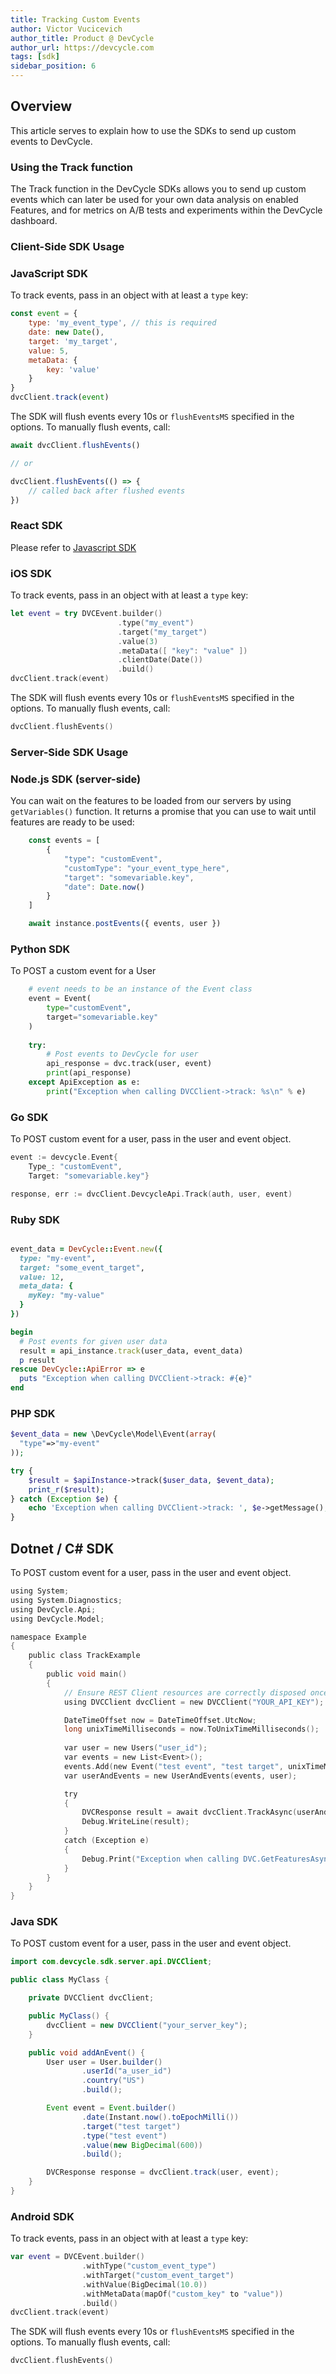 ```yaml
---
title: Tracking Custom Events
author: Victor Vucicevich
author_title: Product @ DevCycle
author_url: https://devcycle.com
tags: [sdk]
sidebar_position: 6
---
```


## Overview

This article serves to explain how to use the SDKs to send up custom events to DevCycle. 

### Using the Track function

The Track function in the DevCycle SDKs allows you to send up custom events which can later be used for your own data analysis on enabled Features, and for metrics on A/B tests and experiments within the DevCycle dashboard.

### Client-Side SDK Usage

### **JavaScript SDK**


To track events, pass in an object with at least a `type` key:

```js
const event = {
    type: 'my_event_type', // this is required
    date: new Date(),
    target: 'my_target',
    value: 5,
    metaData: {
        key: 'value'
    }
}
dvcClient.track(event)
```

The SDK will flush events every 10s or `flushEventsMS` specified in the options. To manually flush events, call:

```js
await dvcClient.flushEvents()

// or 

dvcClient.flushEvents(() => {
    // called back after flushed events
})
```

### React SDK

Please refer to [Javascript SDK](#javascript-sdk)

### **iOS SDK**

To track events, pass in an object with at least a `type` key:

```swift
let event = try DVCEvent.builder()
                        .type("my_event")
                        .target("my_target")
                        .value(3)
                        .metaData([ "key": "value" ])
                        .clientDate(Date())
                        .build()
dvcClient.track(event)
```

The SDK will flush events every 10s or `flushEventsMS` specified in the options. To manually flush events, call:

```swift
dvcClient.flushEvents()
```

### Server-Side SDK Usage

### **Node.js SDK (server-side)**

You can wait on the features to be loaded from our servers by using `getVariables()` function. It returns a promise that you can use to wait until features are ready to be used:

```js
    const events = [
        {
            "type": "customEvent",
            "customType": "your_event_type_here",
            "target": "somevariable.key",
            "date": Date.now()
        }
    ]

    await instance.postEvents({ events, user })
```

### **Python SDK**

To POST a custom event for a User

```python
    # event needs to be an instance of the Event class
    event = Event(
        type="customEvent",
        target="somevariable.key"
    )
   
    try:
        # Post events to DevCycle for user
        api_response = dvc.track(user, event)
        print(api_response)
    except ApiException as e:
        print("Exception when calling DVCClient->track: %s\n" % e)
```

### **Go SDK** 

To POST custom event for a user, pass in the user and event object.

```go
event := devcycle.Event{
    Type_: "customEvent",
    Target: "somevariable.key"}

response, err := dvcClient.DevcycleApi.Track(auth, user, event)
```

### **Ruby SDK**

```ruby

event_data = DevCycle::Event.new({
  type: "my-event",
  target: "some_event_target",
  value: 12,
  meta_data: {
    myKey: "my-value"
  }
})

begin
  # Post events for given user data
  result = api_instance.track(user_data, event_data)
  p result
rescue DevCycle::ApiError => e
  puts "Exception when calling DVCClient->track: #{e}"
end
```

### **PHP SDK**

```php
$event_data = new \DevCycle\Model\Event(array(
  "type"=>"my-event"
));

try {
    $result = $apiInstance->track($user_data, $event_data);
    print_r($result);
} catch (Exception $e) {
    echo 'Exception when calling DVCClient->track: ', $e->getMessage(), PHP_EOL;
}
```

## **Dotnet / C# SDK**
To POST custom event for a user, pass in the user and event object.

```c
using System;
using System.Diagnostics;
using DevCycle.Api;
using DevCycle.Model;

namespace Example
{
    public class TrackExample
    {
        public void main()
        {
            // Ensure REST Client resources are correctly disposed once no longer required
            using DVCClient dvcClient = new DVCClient("YOUR_API_KEY");

            DateTimeOffset now = DateTimeOffset.UtcNow;
            long unixTimeMilliseconds = now.ToUnixTimeMilliseconds();
            
            var user = new Users("user_id");
            var events = new List<Event>();
            events.Add(new Event("test event", "test target", unixTimeMilliseconds, 600));
            var userAndEvents = new UserAndEvents(events, user); 

            try
            {
                DVCResponse result = await dvcClient.TrackAsync(userAndEvents);
                Debug.WriteLine(result);
            }
            catch (Exception e)
            {
                Debug.Print("Exception when calling DVC.GetFeaturesAsync: " + e.Message );
            }
        }
    }
}
```

### **Java SDK**

To POST custom event for a user, pass in the user and event object.

```java
import com.devcycle.sdk.server.api.DVCClient;

public class MyClass {

    private DVCClient dvcClient;

    public MyClass() {
        dvcClient = new DVCClient("your_server_key");
    }

    public void addAnEvent() {
        User user = User.builder()
                .userId("a_user_id")
                .country("US")
                .build();

        Event event = Event.builder()
                .date(Instant.now().toEpochMilli())
                .target("test target")
                .type("test event")
                .value(new BigDecimal(600))
                .build();

        DVCResponse response = dvcClient.track(user, event);
    }
}
```

### **Android SDK**

To track events, pass in an object with at least a `type` key:

```kotlin
var event = DVCEvent.builder()
                .withType("custom_event_type")
                .withTarget("custom_event_target")
                .withValue(BigDecimal(10.0))
                .withMetaData(mapOf("custom_key" to "value"))
                .build()
dvcClient.track(event)
```

The SDK will flush events every 10s or `flushEventsMS` specified in the options. To manually flush events, call:

```kotlin
dvcClient.flushEvents()
```
